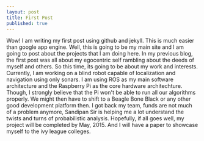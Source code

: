 ```yaml
---
layout: post
title: First Post
published: true
---
```


Wow! I am writing my first post using github and jekyll. This is much easier than google app engine. 
Well, this is going to be my main site and I am going to post about the projects that I am doing here.
In my previous blog, the first post was all about my egocentric self rambling about the deeds of myself and others.
So this time, its going to be about my work and interests.
Currently, I am working on a blind robot capable of localization and navigation using only sonars. I am using ROS as my main software architecture and the Raspberry Pi as the core hardware architechture. Though, I strongly believe that the Pi won't be able to run all our algorithms properly. We might then have to shift to a Beagle Bone Black or any other good development platform then.
I got back my team, funds are not much of a problem anymore, Sandipan Sir is helping me a lot understand the twists and turns of probabilistic analysis. Hopefully, if all goes well, my project will be completed by May, 2015. And I will have a paper to showcase myself to the ivy league colleges.

